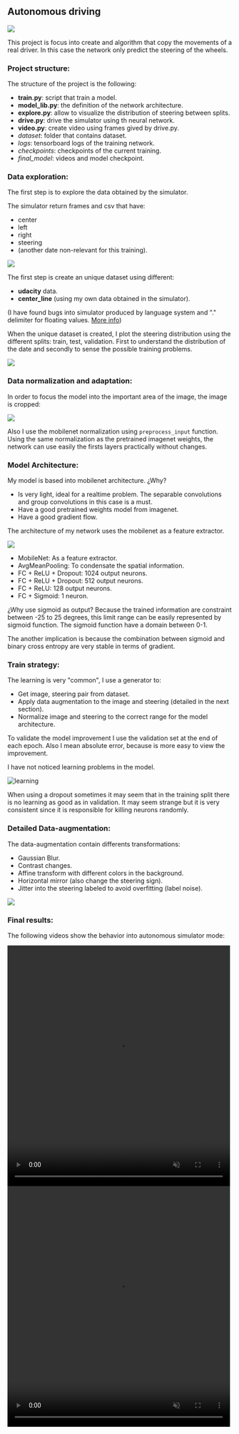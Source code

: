 ## Autonomous driving


 ![](./doc/imgs/cover.gif)

This project is focus into create and algorithm that copy the movements of a real driver. In this case the network only predict the steering of the wheels.

### Project structure:

The structure of the project is the following:

- **train.py**: script that train a model.
- **model_lib.py**: the definition of the network architecture.
- **explore.py**: allow to visualize the distribution of steering between splits.
- **drive.py**: drive the simulator using th neural network.
- **video.py**: create video using frames gived by drive.py.
- *dataset*: folder that contains dataset.
- *logs*: tensorboard logs of the training network.
- *checkpoints*: checkpoints of the current training.
- *final_model*: videos and model checkpoint.



### Data exploration:

The first step is to explore the data obtained by the simulator.

The simulator return frames and csv that have:

- center
- left
- right
- steering
- (another date non-relevant for this training).

![](./doc/imgs/img_orig.jpg)

The first step is create an unique dataset using different:

- **udacity** data.
- **center_line** (using my own data obtained in the simulator).

(I have found bugs into simulator produced by language system and "." delimiter for floating values. [More info](https://knowledge.udacity.com/questions/101662?utm_campaign=ret_600_auto_ndxxx_knowledge-answer-created_na&utm_source=blueshift&utm_medium=email&utm_content=ret_600_auto_ndxxx_knowledge-answer-created_na&bsft_clkid=4a2e455e-b165-483e-a4d4-de0953498ec2&bsft_uid=a03660db-e788-4a75-bca3-50560a0abb49&bsft_mid=c696d127-9303-42e0-8729-2f6147903173&bsft_eid=22b8f7b6-5eac-66ee-cf9f-0d5b86b9fddc&bsft_txnid=dfd71933-15b5-4220-94b6-819c5bb22057&bsft_mime_type=html&bsft_ek=2020-04-05T00%3A02%3A02Z#101800))

When the unique dataset is created, I plot the steering distribution using the different splits: train, test, validation. First to understand the distribution of the date and secondly to sense the possible training problems.

![](./doc/imgs/steer_explore.png)

### Data normalization and adaptation:

In order to focus the model into the important area of the image, the image is cropped:

![](./doc/imgs/crop.png)

Also I use the mobilenet normalization using `preprocess_input` function. Using the same normalization as the pretrained imagenet weights, the network can use easily the firsts layers practically without changes.

### Model Architecture:

My model is based into mobilenet architecture. ¿Why?

- Is very light, ideal for a realtime problem. The separable convolutions and group convolutions in this case is a must.
- Have a good pretrained weights model from imagenet.
- Have a good gradient flow.

The architecture of my network uses the mobilenet as a feature extractor.

![](./doc/imgs/arch.png)

- MobileNet: As a feature extractor.
- AvgMeanPooling: To condensate the spatial information.
- FC + ReLU + Dropout: 1024 output neurons.
- FC + ReLU + Dropout: 512 output neurons.
- FC + ReLU: 128 output neurons.
- FC + Sigmoid: 1 neuron.

¿Why use sigmoid as output? Because the trained information are constraint between -25 to 25 degrees, this limit range can be easily represented by sigmoid function. The sigmoid function have a domain between 0-1.

The another implication is because the combination between sigmoid and binary cross entropy are very stable in terms of gradient.

### Train strategy:

The learning is very "common", I use a generator to:

- Get image, steering pair from dataset.
- Apply data augmentation to the image and steering (detailed in the next section).
- Normalize image and steering to the correct range for the model architecture.

To validate the model improvement I use the validation set at the end of each epoch. Also I mean absolute error, because is more easy to view the improvement.

I have not noticed learning problems in the model.

![learning](./doc/imgs/learning.png)

When using a dropout sometimes it may seem that in the training split there is no learning as good as in validation. It may seem strange but it is very consistent since it is responsible for killing neurons randomly.

### Detailed Data-augmentation:

The data-augmentation contain differents transformations:

- Gaussian Blur.
- Contrast changes.
- Affine transform with different colors in the background.
- Horizontal mirror (also change the steering sign).
- Jitter into the steering labeled to avoid overfitting (label noise).

![](./doc/imgs/data_aug.png)

### Final results:

The following videos show the behavior into autonomous simulator mode:

<div class="row post-image-bg" markdown="1">
    <video width="99%" height="540" autoplay loop muted markdown="1">
        <source src="./final_model/video_external.mp4" type="video/mp4" markdown="1" >
    </video>
</div>

<div class="row post-image-bg" markdown="1">
    <video width="99%" height="540" autoplay loop muted markdown="1">
        <source src="./final_model/video_internal.mp4" type="video/mp4" markdown="1" >
    </video>
</div>



